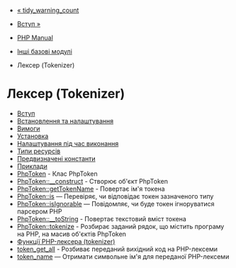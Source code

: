 - [« tidy_warning_count](function.tidy-warning-count.md)
- [Вступ »](intro.tokenizer.md)

- [PHP Manual](index.md)
- [Інші базові модулі](refs.basic.other.md)
- Лексер (Tokenizer)

# Лексер (Tokenizer)

- [Вступ](intro.tokenizer.md)
- [Встановлення та налаштування](tokenizer.setup.md)
- [Вимоги](tokenizer.requirements.md)
- [Установка](tokenizer.installation.md)
- [Налаштування під час виконання](tokenizer.configuration.md)
- [Типи ресурсів](tokenizer.resources.md)
- [Предвизначені константи](tokenizer.constants.md)
- [Приклади](tokenizer.examples.md)
- [PhpToken](class.phptoken.md) - Клас PhpToken
- [PhpToken::\_\_construct](phptoken.construct.md) - Створює
об'єкт PhpToken
- [PhpToken::getTokenName](phptoken.gettokenname.md) -
Повертає ім'я токена
- [PhpToken::is](phptoken.is.md) — Перевіряє, чи відповідає
токен зазначеного типу
- [PhpToken::isIgnorable](phptoken.isignorable.md) — Повідомляє,
чи буде токен ігноруватися парсером PHP
- [PhpToken::\_\_toString](phptoken.tostring.md) - Повертає
текстовий вміст токена
- [PhpToken::tokenize](phptoken.tokenize.md) - Розбирає
заданий рядок, що містить програму на PHP, на масив об'єктів
PhpToken
- [Функції PHP-лексера (tokenizer)](ref.tokenizer.md)
- [token_get_all](function.token-get-all.md) - Розбиває
переданий вихідний код на PHP-лексеми
- [token_name](function.token-name.md) — Отримати символьне ім'я
для переданої PHP-лексеми

